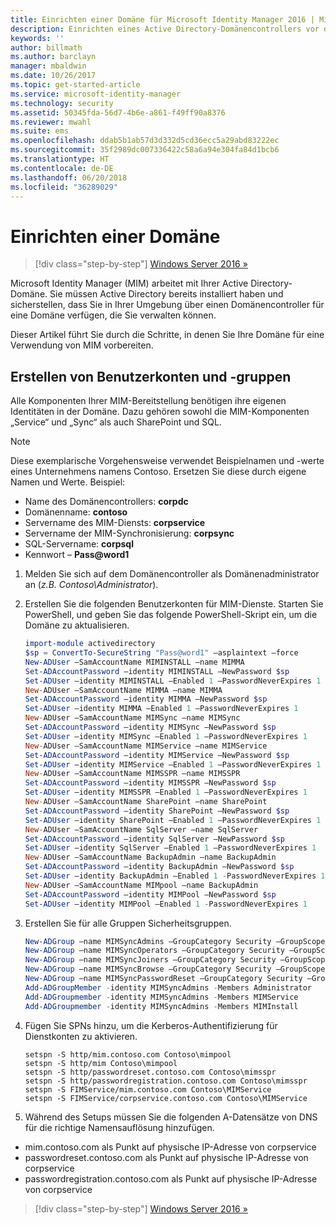 ```yaml
---
title: Einrichten einer Domäne für Microsoft Identity Manager 2016 | Microsoft-Dokumentation
description: Einrichten eines Active Directory-Domänencontrollers vor der Installation von MIM 2016
keywords: ''
author: billmath
ms.author: barclayn
manager: mbaldwin
ms.date: 10/26/2017
ms.topic: get-started-article
ms.service: microsoft-identity-manager
ms.technology: security
ms.assetid: 50345fda-56d7-4b6e-a861-f49ff90a8376
ms.reviewer: mwahl
ms.suite: ems
ms.openlocfilehash: ddab5b1ab57d3d332d5cd36ecc5a29abd83222ec
ms.sourcegitcommit: 35f2989dc007336422c58a6a94e304fa84d1bcb6
ms.translationtype: HT
ms.contentlocale: de-DE
ms.lasthandoff: 06/20/2018
ms.locfileid: "36289029"
---
```

# <a name="set-up-a-domain"></a>Einrichten einer Domäne

> [!div class="step-by-step"]
> [Windows Server 2016 »](prepare-server-ws2016.md)

Microsoft Identity Manager (MIM) arbeitet mit Ihrer Active Directory-Domäne. Sie müssen Active Directory bereits installiert haben und sicherstellen, dass Sie in Ihrer Umgebung über einen Domänencontroller für eine Domäne verfügen, die Sie verwalten können.

Dieser Artikel führt Sie durch die Schritte, in denen Sie Ihre Domäne für eine Verwendung von MIM vorbereiten.

## <a name="create-user-accounts-and-groups"></a>Erstellen von Benutzerkonten und -gruppen

Alle Komponenten Ihrer MIM-Bereitstellung benötigen ihre eigenen Identitäten in der Domäne. Dazu gehören sowohl die MIM-Komponenten „Service“ und „Sync“ als auch SharePoint und SQL.

> [!NOTE]
> Diese exemplarische Vorgehensweise verwendet Beispielnamen und -werte eines Unternehmens namens Contoso. Ersetzen Sie diese durch eigene Namen und Werte. Beispiel:
> - Name des Domänencontrollers: **corpdc**
> - Domänenname: **contoso**
> - Servername des MIM-Diensts: **corpservice**
> - Servername der MIM-Synchronisierung: **corpsync**
> - SQL-Servername: **corpsql**
> - Kennwort – <strong>Pass@word1</strong>

1. Melden Sie sich auf dem Domänencontroller als Domänenadministrator an (*z.B. Contoso\Administrator*).

2. Erstellen Sie die folgenden Benutzerkonten für MIM-Dienste. Starten Sie PowerShell, und geben Sie das folgende PowerShell-Skript ein, um die Domäne zu aktualisieren.

    ```PowerShell
    import-module activedirectory
    $sp = ConvertTo-SecureString "Pass@word1" –asplaintext –force
    New-ADUser –SamAccountName MIMINSTALL –name MIMMA
    Set-ADAccountPassword –identity MIMINSTALL –NewPassword $sp
    Set-ADUser –identity MIMINSTALL –Enabled 1 –PasswordNeverExpires 1
    New-ADUser –SamAccountName MIMMA –name MIMMA
    Set-ADAccountPassword –identity MIMMA –NewPassword $sp
    Set-ADUser –identity MIMMA –Enabled 1 –PasswordNeverExpires 1
    New-ADUser –SamAccountName MIMSync –name MIMSync
    Set-ADAccountPassword –identity MIMSync –NewPassword $sp
    Set-ADUser –identity MIMSync –Enabled 1 –PasswordNeverExpires 1
    New-ADUser –SamAccountName MIMService –name MIMService
    Set-ADAccountPassword –identity MIMService –NewPassword $sp
    Set-ADUser –identity MIMService –Enabled 1 –PasswordNeverExpires 1
    New-ADUser –SamAccountName MIMSSPR –name MIMSSPR
    Set-ADAccountPassword –identity MIMSSPR –NewPassword $sp
    Set-ADUser –identity MIMSSPR –Enabled 1 –PasswordNeverExpires 1
    New-ADUser –SamAccountName SharePoint –name SharePoint
    Set-ADAccountPassword –identity SharePoint –NewPassword $sp
    Set-ADUser –identity SharePoint –Enabled 1 –PasswordNeverExpires 1
    New-ADUser –SamAccountName SqlServer –name SqlServer
    Set-ADAccountPassword –identity SqlServer –NewPassword $sp
    Set-ADUser –identity SqlServer –Enabled 1 –PasswordNeverExpires 1
    New-ADUser –SamAccountName BackupAdmin –name BackupAdmin
    Set-ADAccountPassword –identity BackupAdmin –NewPassword $sp
    Set-ADUser –identity BackupAdmin –Enabled 1 -PasswordNeverExpires 1
    New-ADUser –SamAccountName MIMpool –name BackupAdmin
    Set-ADAccountPassword –identity MIMPool –NewPassword $sp
    Set-ADUser –identity MIMPool –Enabled 1 -PasswordNeverExpires 1
    ```

3.  Erstellen Sie für alle Gruppen Sicherheitsgruppen.

    ```PowerShell
    New-ADGroup –name MIMSyncAdmins –GroupCategory Security –GroupScope Global –SamAccountName MIMSyncAdmins
    New-ADGroup –name MIMSyncOperators –GroupCategory Security –GroupScope Global –SamAccountName MIMSyncOperators
    New-ADGroup –name MIMSyncJoiners –GroupCategory Security –GroupScope Global –SamAccountName MIMSyncJoiners
    New-ADGroup –name MIMSyncBrowse –GroupCategory Security –GroupScope Global –SamAccountName MIMSyncBrowse
    New-ADGroup –name MIMSyncPasswordReset –GroupCategory Security –GroupScope Global –SamAccountName MIMSyncPasswordReset
    Add-ADGroupMember -identity MIMSyncAdmins -Members Administrator
    Add-ADGroupmember -identity MIMSyncAdmins -Members MIMService
    Add-ADGroupmember -identity MIMSyncAdmins -Members MIMInstall
    ```

4.  Fügen Sie SPNs hinzu, um die Kerberos-Authentifizierung für Dienstkonten zu aktivieren.

    ```CMD
    setspn -S http/mim.contoso.com Contoso\mimpool
    setspn -S http/mim Contoso\mimpool
    setspn -S http/passwordreset.contoso.com Contoso\mimsspr
    setspn -S http/passwordregistration.contoso.com Contoso\mimsspr
    setspn -S FIMService/mim.contoso.com Contoso\MIMService
    setspn -S FIMService/corpservice.contoso.com Contoso\MIMService
    ```
5.  Während des Setups müssen Sie die folgenden A-Datensätze von DNS für die richtige Namensauflösung hinzufügen.

- mim.contoso.com als Punkt auf physische IP-Adresse von corpservice
- passwordreset.contoso.com als Punkt auf physische IP-Adresse von corpservice
- passwordregistration.contoso.com als Punkt auf physische IP-Adresse von corpservice

> [!div class="step-by-step"]
> [Windows Server 2016 »](prepare-server-ws2016.md)
